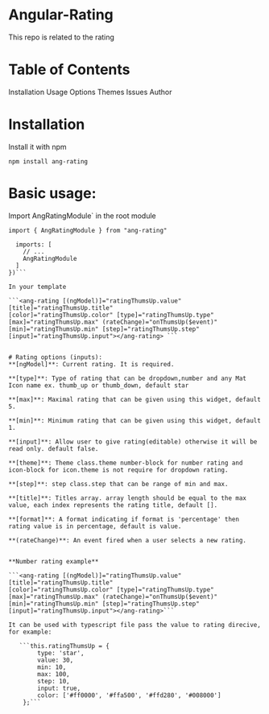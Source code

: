 # Angular-Rating
This repo is related to the rating

# Table of Contents
Installation
Usage
Options
Themes
Issues
Author

# Installation
Install it with npm

```npm install ang-rating ```

# Basic usage:
Import  AngRatingModule` in the root module

``` import { AngRatingModule } from "ang-rating" ```

```@NgModule({
  imports: [
    // ...
    AngRatingModule
  ]
})```

In your template

```<ang-rating [(ngModel)]="ratingThumsUp.value" [title]="ratingThumsUp.title"
[color]="ratingThumsUp.color" [type]="ratingThumsUp.type" [max]="ratingThumsUp.max" (rateChange)="onThumsUp($event)"
[min]="ratingThumsUp.min" [step]="ratingThumsUp.step" [input]="ratingThumsUp.input"></ang-rating> ```


# Rating options (inputs):
**[ngModel]**: Current rating. It is required.

**[type]**: Type of rating that can be dropdown,number and any Mat Icon name ex. thumb_up or thumb_down, default star

**[max]**: Maximal rating that can be given using this widget, default 5.

**[min]**: Minimum rating that can be given using this widget, default 1.

**[input]**: Allow user to give rating(editable) otherwise it will be read only. default false.

**[theme]**: Theme class.theme number-block for number rating and icon-block for icon.theme is not require for dropdown rating.

**[step]**: step class.step that can be range of min and max.

**[title]**: Titles array. array length should be equal to the max value, each index represents the rating title, default [].

**[format]**: A format indicating if format is 'percentage' then rating value is in percentage, default is value.

**(rateChange)**: An event fired when a user selects a new rating.


**Number rating example**

```<ang-rating [(ngModel)]="ratingThumsUp.value" [title]="ratingThumsUp.title"
[color]="ratingThumsUp.color" [type]="ratingThumsUp.type" [max]="ratingThumsUp.max" (rateChange)="onThumsUp($event)"
[min]="ratingThumsUp.min" [step]="ratingThumsUp.step" [input]="ratingThumsUp.input"></ang-rating>```

It can be used with typescript file pass the value to rating direcive, for example:

   ```this.ratingThumsUp = {
        type: 'star',
        value: 30,
        min: 10,
        max: 100,
        step: 10,
        input: true,
        color: ['#ff0000', '#ffa500', '#ffd280', '#008000']
    };```

